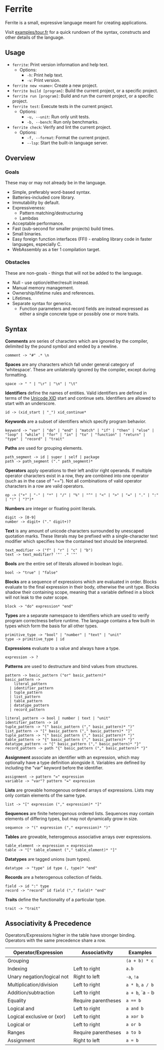 # Ferrite

Ferrite is a small, expressive language meant for creating applications.

Visit [examples/tour.fr](examples/tour.fr) for a quick rundown of the syntax, constructs and other details of the language.

## Usage

* `ferrite`: Print version information and help text.
  * Options:
    * `-h`: Print help text.
    * `-v`: Print version.
* `ferrite new <name>`: Create a new project.
* `ferrite build [program]`: Build the current project, or a specific project. 
* `ferrite run [program]`: Build and run the current project, or a specific project.
* `ferrite test`: Execute tests in the current project.
  * Options:
    * `-u, --unit`: Run only unit tests. 
    * `-b, --bench`: Run only benchmarks.
* `ferrite check`: Verify and lint the current project.
  * Options:
    * `-f, --format`: Format the current project.
    * `--lsp`: Start the built-in language server.

## Overview

### Goals

These may or may not already be in the language.

* Simple, preferably word-based syntax.
* Batteries-included core library.
* Immutability by default.
* Expressiveness:
  * Pattern matching/destructuring
  * Lambdas
* Acceptable performance.
* Fast (sub-second for smaller projects) build times.
* Small binaries.
* Easy foreign function interfaces (FFI) - enabling library code in faster languages, especially C.
* WebAssembly as a tier 1 compilation target.

### Obstacles

These are non-goals - things that will not be added to the language.

* Null - use option/either/result instead.
* Manual memory management.
* Ownership/lifetime rules and references.
* Lifetimes.
* Separate syntax for generics.
  * Function parameters and record fields are instead expressed as either a single concrete type or possibly one or more traits.  

## Syntax

**Comments** are series of characters which are ignored by the compiler, delimited by the pound symbol and ended by a newline.  
```shell
comment -> "#" .* \n
```

**Spaces** are any characters which fall under general category of 'whitespace'. These are unilaterally ignored by the compiler, except during formatting.
```shell
space -> " " | "\r" | "\n" | "\t" 
```

**Identifiers** define the names of entities. Valid identifiers are defined in terms of the [Unicode XID](https://www.unicode.org/reports/tr31/tr31-39.html#D1) start and continue sets. Identifiers are allowed to start with an underscore.  
```shell
id -> (xid_start | "_") xid_continue*
```

**Keywords** are a subset of identifiers which specify program behavior.  
```shell
keyword -> "var" | "do" | "end" | "match" | "if" | "then" | "else" | "loop" | "while" | "for" | "in" | "to" | "function" | "return" | "type" | "record" | "trait"
```

**Paths** are used for grouping elements.  
```shell
path_segment -> id | super | self | package
path -> path_segment ("." path_segment)*
```

**Operators** apply operations to their left and/or right operands. If multiple operator characters exist in a row, they are combined into one operator (such as in the case of "=="). Not all combinations of valid operator characters in a row are valid operators.  
```shell
op -> ("+" | "-" | "*" | "/" | "%" | "^" | "<" | ">" | "=" | "." | ":" | "!" | "?")*
```

**Numbers** are integer or floating point literals.  
```shell
digit -> [0-9]
number -> digit+ ("." digit+)?
```

**Text** is any amount of unicode characters surrounded by unescaped quotation marks.
These literals may be prefixed with a single-character text modifier which specifies how the contained text should be interpreted.  
```shell
text_modifier -> ("f" | "r" | "c" | "b")
text -> text_modifier? '"' .* '"'
```  

**Bools** are the entire set of literals allowed in boolean logic.  
```shell
bool -> "true" | "false"
```

**Blocks** are a sequence of expressions which are evaluated in order. Blocks evaluate to the final expression in their body, otherwise the unit type. Blocks shadow their containing scope, meaning that a variable defined in a block will not leak to the outer scope.  
```shell
block -> "do" expression* "end"
```

**Types** are a separate namespace to identifiers which are used to verify program correctness before runtime. The language contains a few built-in types which form the basis for all other types.  
```shell
primitive_type -> "bool" | "number" | "text" | "unit"
type -> primitive_type | id
```

**Expressions** evaluate to a value and always have a type.  
```shell
expression -> ?
```

**Patterns** are used to destructure and bind values from structures.  
```shell
pattern -> basic_pattern ("or" basic_pattern)*
basic_pattern -> 
    literal_pattern 
  | identifier_pattern 
  | tuple_pattern
  | list_pattern
  | table_pattern
  | datatype_pattern
  | record_pattern 

literal_pattern -> bool | number | text | "unit"
identifier_pattern -> id
tuple_pattern -> "(" basic_pattern ("," basic_pattern)* ")"
list_pattern -> "[" basic_pattern ("," basic_pattern)* "]"
tuple_pattern -> "(" basic_pattern ("," basic_pattern)* ")"
table_pattern -> "{" basic_pattern ("," basic_pattern)* "}"
datatype_pattern -> "{" basic_pattern ("," basic_pattern)* "}"
record_pattern -> path "{" basic_pattern ("," basic_pattern)* "}"
```

**Assignment** associate an identifier with an expression, which may optionally have a type definition alongside it. Variables are defined by including the "var" keyword before the identifier.  
```shell
assignment -> pattern "=" expression
variable -> "var"? pattern "=" expression
```

**Lists** are growable homogenous ordered arrays of expressions. Lists may only contain elements of the same type.   
```shell
list -> "[" expression ("," expression)* "]"
```

**Sequences** are finite heterogenous ordered lists. Sequences may contain elements of differing types, but may not dynamically grow in size.  
```shell
sequence -> "(" expression ("," expression)* ")"
```

**Tables** are growable, heterogenous associative arrays over expressions.  
```shell
table_element -> expression = expression
table -> "[" table_element ("," table_element)* "]"
```

**Datatypes** are tagged unions (sum types).  
```shell
datatype -> "type" id type (, type)* "end"
```

**Records** are a heterogenous collection of fields.  
```shell
field -> id ":" type
record -> "record" id field ("," field)* "end"
```

**Traits** define the functionality of a particular type.  
```shell
trait -> "trait"
```

## Associativity & Precedence

Operators/Expressions higher in the table have stronger binding.  
Operators with the same precedence share a row.

| Operator/Expression        | Associativity       | Examples         |
| -------------------------- | ------------------- | ---------------- |
| Grouping                   |                     | `(a + b) * c`    |
| Indexing                   | Left to right       | `a.b`            |
| Unary negation/logical not | Right to left       | `-a`, `!a`       |
| Multiplication/division    | Left to right       | `a * b`, `a / b` |
| Addition/subtraction       | Left to right       | `a + b`, `a - b  |
| Equality                   | Require parentheses | `a == b`         |
| Logical and                | Left to right       | `a and b`        |
| Logical exclusive or (xor) | Left to right       | `a xor b`        |
| Logical or                 | Left to right       | `a or b`         |
| Ranges                     | Require parentheses | `a to b`         |
| Assignment                 | Right to left       | `a = b`          |
